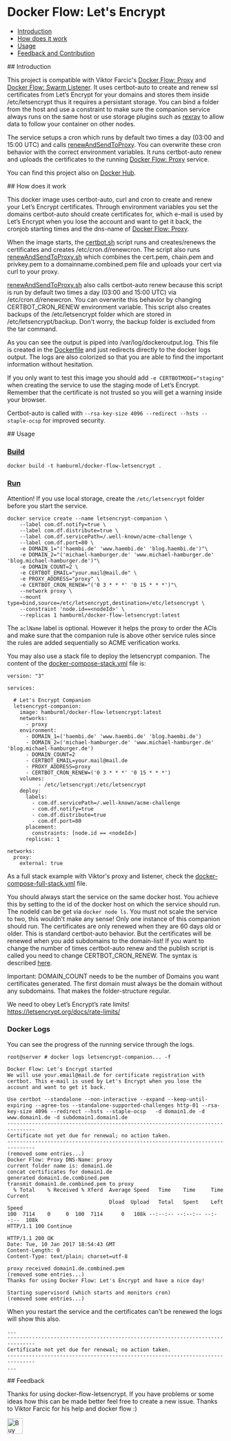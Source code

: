 Docker Flow: Let's Encrypt
==================

* [Introduction](#introduction)
* [How does it work](#how-does-it-work)
* [Usage](#usage)
* [Feedback and Contribution](#feedback-and-contribution)

## Introduction

This project is compatible with Viktor Farcic's [Docker Flow: Proxy](https://github.com/vfarcic/docker-flow-proxy) and [Docker Flow: Swarm Listener](https://github.com/vfarcic/docker-flow-swarm-listener).
It uses certbot-auto to create and renew ssl certificates from Let’s Encrypt for your domains and stores them inside /etc/letsencrypt thus it requires a persistant storage.
You can bind a folder from the host and use a constraint to make sure the companion service always runs on the same host or use storage plugins such as [rexray](https://github.com/codedellemc/rexray) to allow data to follow your container on other nodes.

The service setups a cron which runs by default two times a day (03:00 and 15:00 UTC) and calls [renewAndSendToProxy](https://github.com/hamburml/docker-flow-letsencrypt/blob/master/renewAndSendToProxy.sh). You can overwrite these cron behavior with the correct environment variables. It runs certbot-auto renew and uploads the certificates to the running [Docker Flow: Proxy](https://github.com/vfarcic/docker-flow-proxy) service.

You can find this project also on [Docker Hub](https://hub.docker.com/r/hamburml/docker-flow-letsencrypt/).

## How does it work

This docker image uses certbot-auto, curl and cron to create and renew your Let’s Encrypt certificates.
Through environment variables you set the domains certbot-auto should create certificates for, which e-mail is used by Let’s Encrypt when you lose the account and want to get it back, the cronjob starting times and the dns-name of [Docker Flow: Proxy](https://github.com/vfarcic/docker-flow-proxy).

When the image starts, the [certbot.sh](https://github.com/hamburml/docker-flow-letsencrypt/blob/master/certbot.sh) script runs and creates/renews the certificates and creates /etc/cron.d/renewcron. The script also runs [renewAndSendToProxy.sh](https://github.com/hamburml/docker-flow-letsencrypt/blob/master/renewAndSendToProxy.sh) which combines the cert.pem, chain.pem and privkey.pem to a domainname.combined.pem file and uploads your cert via curl to your proxy.

[renewAndSendToProxy.sh](https://github.com/hamburml/docker-flow-letsencrypt/blob/master/renewAndSendToProxy.sh) also calls certbot-auto renew because this script is run by default two times a day (03:00 and 15:00 UTC) via /etc/cron.d/renewcron. You can overwrite this behavior by changing CERTBOT_CRON_RENEW environment variable. This script also creates backups of the /etc/letsencrypt folder which are stored in /etc/letsencrypt/backup. Don't worry, the backup folder is excluded from the tar command.

As you can see the output is piped into /var/log/dockeroutput.log. This file is created in the [Dockerfile](https://github.com/hamburml/docker-flow-letsencrypt/blob/master/Dockerfile) and just redirects directly to the docker logs output. The logs are also colorized so that you are able to find the important information without hesitation.

If you only want to test this image you should add ```-e CERTBOTMODE="staging"``` when creating the service to use the staging mode of Let’s Encrypt. Remember that the certificate is not trusted so you will get a warning inside your browser.

Certbot-auto is called with  ```--rsa-key-size 4096 --redirect --hsts --staple-ocsp``` for improved security.

## Usage

### [Build](https://github.com/hamburml/docker-flow-letsencrypt/blob/master/build)
```
docker build -t hamburml/docker-flow-letsencrypt .
```

### [Run](https://github.com/hamburml/docker-flow-letsencrypt/blob/master/run)

Attention! If you use local storage, create the `/etc/letsencrypt` folder before you start the service.

```
docker service create --name letsencrypt-companion \
    --label com.df.notify=true \
    --label com.df.distribute=true \
    --label com.df.servicePath=/.well-known/acme-challenge \
    --label com.df.port=80 \
    -e DOMAIN_1="('haembi.de' 'www.haembi.de' 'blog.haembi.de')"\
    -e DOMAIN_2="('michael-hamburger.de' 'www.michael-hamburger.de' 'blog.michael-hamburger.de')"\
    -e DOMAIN_COUNT=2 \
    -e CERTBOT_EMAIL="your.mail@mail.de" \
    -e PROXY_ADDRESS="proxy" \
    -e CERTBOT_CRON_RENEW="('0 3 * * *' '0 15 * * *')"\
    --network proxy \
    --mount type=bind,source=/etc/letsencrypt,destination=/etc/letsencrypt \
    --constraint 'node.id==<nodeId>' \
    --replicas 1 hamburml/docker-flow-letsencrypt:latest
```

The `aclName` label is optional. However it helps the proxy to order the ACls and make sure that the companion rule is above other service rules since the rules are added sequentially so ACME verification works.

You may also use a stack file to deploy the letsencrypt companion. The content of the [docker-compose-stack.yml](docker-compose-stack.yml) file is:

```
version: "3"

services:

  # Let's Encrypt Companion
  letsencrypt-companion:
    image: hamburml/docker-flow-letsencrypt:latest
    networks:
      - proxy
    environment:
      - DOMAIN_1=('haembi.de' 'www.haembi.de' 'blog.haembi.de')
      - DOMAIN_2=('michael-hamburger.de' 'www.michael-hamburger.de' 'blog.michael-hamburger.de')
      - DOMAIN_COUNT=2
      - CERTBOT_EMAIL=your.mail@mail.de
      - PROXY_ADDRESS=proxy
      - CERTBOT_CRON_RENEW=('0 3 * * *' '0 15 * * *')
    volumes:
          - /etc/letsencrypt:/etc/letsencrypt
    deploy:
      labels:
        - com.df.servicePath=/.well-known/acme-challenge
        - com.df.notify=true
        - com.df.distribute=true
        - com.df.port=80
      placement:
        constraints: [node.id == <nodeId>]
      replicas: 1

networks:
  proxy:
    external: true
```

As a full stack example with Viktor's proxy and listener, check the [docker-compose-full-stack.yml](docker-compose-full-stack.yml) file.

You should always start the service on the same docker host. You achieve this by setting <nodeId> to the id of the docker host on which the service should run. The nodeId can be get via ```docker node ls```. 
You must not scale the service to two, this wouldn't make any sense! Only one instance of this companion should run.
The certificates are only renewed when they are 60 days old or older. This is standard certbot-auto behavior. But the certificates will be renewed when you add subdomains to the domain-list! If you want to change the number of times certbot-auto renew and the publish script is called you need to change CERTBOT_CRON_RENEW. The syntax is described [here](http://www.adminschoice.com/crontab-quick-reference). 

Important: DOMAIN_COUNT needs to be the number of Domains you want certificates generated. The first domain must always be the domain without any subdomains. That makes the folder-structure regular.

We need to obey Let’s Encrypt’s rate limits! https://letsencrypt.org/docs/rate-limits/

### Docker Logs

You can see the progress of the running service through the logs.

```
root@server # docker logs letsencrypt-companion... -f

Docker Flow: Let's Encrypt started
We will use your.email@mail.de for certificate registration with certbot. This e-mail is used by Let's Encrypt when you lose the account and want to get it back.

Use certbot --standalone --non-interactive --expand --keep-until-expiring --agree-tos --standalone-supported-challenges http-01 --rsa-key-size 4096 --redirect --hsts --staple-ocsp   -d domain1.de -d www.domain1.de -d subdomain1.domain1.de 
-------------------------------------------------------------------------------
Certificate not yet due for renewal; no action taken.
-------------------------------------------------------------------------------
(removed some entries...)
Docker Flow: Proxy DNS-Name: proxy
current folder name is: domain1.de
concat certificates for domain1.de
generated domain1.de.combined.pem
transmit domain1.de.combined.pem to proxy
  % Total    % Received % Xferd  Average Speed   Time    Time     Time  Current
                                 Dload  Upload   Total   Spent    Left  Speed
100  7114    0     0  100  7114      0   108k --:--:-- --:--:-- --:--:--  108k
HTTP/1.1 100 Continue

HTTP/1.1 200 OK
Date: Tue, 10 Jan 2017 18:54:43 GMT
Content-Length: 0
Content-Type: text/plain; charset=utf-8

proxy received domain1.de.combined.pem
(removed some entries...)
Thanks for using Docker Flow: Let's Encrypt and have a nice day!

Starting supervisord (which starts and monitors cron)
(removed some entries...)
```

When you restart the service and the certificates can't be renewed the logs will show this also.

```
...
-------------------------------------------------------------------------------
Certificate not yet due for renewal; no action taken.
-------------------------------------------------------------------------------
...
```

## Feedback

Thanks for using docker-flow-letsencrypt. If you have problems or some ideas how this can be made better feel free to create a new issue. Thanks to Viktor Farcic for his help and docker flow :)

<a href='https://ko-fi.com/A130K9R' target='_blank'><img height='36' style='border:0px;height:36px;' src='https://az743702.vo.msecnd.net/cdn/kofi2.png?v=f' border='0' alt='Buy Me a Coffee at ko-fi.com' /></a> 

